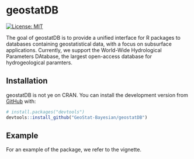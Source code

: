 
<!-- README.md is generated from README.Rmd. Please edit that file -->
geostatDB
=========

<!-- badges: start -->
[![License: MIT](https://img.shields.io/badge/License-MIT-yellow.svg)](https://opensource.org/licenses/MIT)
<!-- badges: end -->

The goal of geostatDB is to provide a unified interface for R packages to databases containing geostatistical data, with a focus on subsurface applications. Currently, we support the World-Wide Hydrological Parameters DAtabase, the largest open-access database for hydrogeological paramters.

Installation
------------

geostatDB is not ye on CRAN. You can install the development version from [GitHub](https://github.com/) with:

``` r
# install.packages("devtools")
devtools::install_github("GeoStat-Bayesian/geostatDB")
```

Example
-------

For an example of the package, we refer to the vignette.
